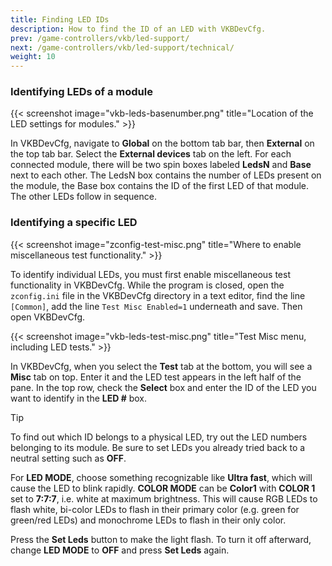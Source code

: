 ```yaml
---
title: Finding LED IDs
description: How to find the ID of an LED with VKBDevCfg.
prev: /game-controllers/vkb/led-support/
next: /game-controllers/vkb/led-support/technical/
weight: 10
---
```


### Identifying LEDs of a module

{{< screenshot image="vkb-leds-basenumber.png" title="Location of the LED settings for modules." >}}

In VKBDevCfg, navigate to **Global** on the bottom tab bar, then **External** on the top tab bar. Select the **External devices** tab on the left. For each connected module, there will be two spin boxes labeled **LedsN** and **Base** next to each other. The LedsN box contains the number of LEDs present on the module, the Base box contains the ID of the first LED of that module. The other LEDs follow in sequence.

### Identifying a specific LED

{{< screenshot image="zconfig-test-misc.png" title="Where to enable miscellaneous test functionality." >}}

To identify individual LEDs, you must first enable miscellaneous test functionality in VKBDevCfg. While the program is closed, open the `zconfig.ini` file in the VKBDevCfg directory in a text editor, find the line `[Common]`, add the line `Test Misc Enabled=1` underneath and save. Then open VKBDevCfg.

{{< screenshot image="vkb-leds-test-misc.png" title="Test Misc menu, including LED tests." >}}

In VKBDevCfg, when you select the **Test** tab at the bottom, you will see a **Misc** tab on top. Enter it and the LED test appears in the left half of the pane. In the top row, check the **Select** box and enter the ID of the LED you want to identify in the **LED #** box.

> [!TIP]
> To find out which ID belongs to a physical LED, try out the LED numbers belonging to its module. Be sure to set LEDs you already tried back to a neutral setting such as **OFF**.

For **LED MODE**, choose something recognizable like **Ultra fast**, which will cause the LED to blink rapidly. **COLOR MODE** can be **Color1** with **COLOR 1** set to **7:7:7**, i.e. white at maximum brightness. This will cause RGB LEDs to flash white, bi-color LEDs to flash in their primary color (e.g. green for green/red LEDs) and monochrome LEDs to flash in their only color.

Press the **Set Leds** button to make the light flash. To turn it off afterward, change **LED MODE** to **OFF** and press **Set Leds** again.

